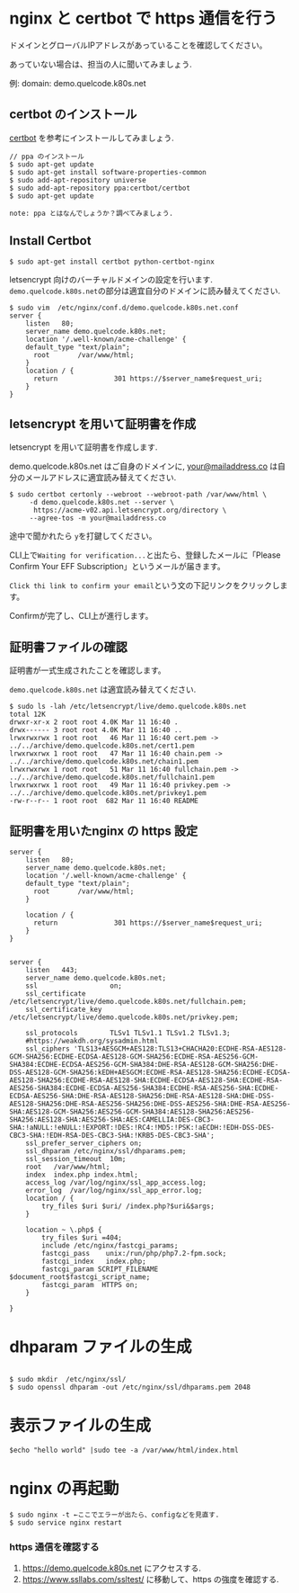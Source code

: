 # nginx と certbot で https 通信を行う


ドメインとグローバルIPアドレスがあっていることを確認してください。 

あっていない場合は、担当の人に聞いてみましょう.

例: domain: demo.quelcode.k80s.net


## certbot のインストール

[certbot](https://certbot.eff.org/) を参考にインストールしてみましょう. 




```
// ppa のインストール
$ sudo apt-get update
$ sudo apt-get install software-properties-common
$ sudo add-apt-repository universe
$ sudo add-apt-repository ppa:certbot/certbot
$ sudo apt-get update
```


```
note: ppa とはなんでしょうか？調べてみましょう.
```

## Install Certbot

```
$ sudo apt-get install certbot python-certbot-nginx
```

letsencrypt 向けのバーチャルドメインの設定を行います. `demo.quelcode.k80s.net`の部分は適宜自分のドメインに読み替えてください.

```
$ sudo vim  /etc/nginx/conf.d/demo.quelcode.k80s.net.conf
server { 
    listen   80;
    server_name demo.quelcode.k80s.net;
    location '/.well-known/acme-challenge' { 
    default_type "text/plain";
      root       /var/www/html;
    } 
    location / {
      return              301 https://$server_name$request_uri;
    }
}
```

## letsencrypt を用いて証明書を作成

letsencrypt を用いて証明書を作成します.

demo.quelcode.k80s.net はご自身のドメインに, <your@mailaddress.co> は自分のメールアドレスに適宜読み替えてください. 

```
$ sudo certbot certonly --webroot --webroot-path /var/www/html \
     -d demo.quelcode.k80s.net --server \
      https://acme-v02.api.letsencrypt.org/directory \
     --agree-tos -m your@mailaddress.co

```

途中で聞かれたら `y`を打鍵してください。

CLI上で`Waiting for verification...`と出たら、登録したメールに「Please Confirm Your EFF Subscription」というメールが届きます。

`Click thi link to confirm your email`という文の下記リンクをクリックします。

Confirmが完了し、CLI上が進行します。


## 証明書ファイルの確認


証明書が一式生成されたことを確認します。

`demo.quelcode.k80s.net` は適宜読み替えてください.

```
$ sudo ls -lah /etc/letsencrypt/live/demo.quelcode.k80s.net
total 12K
drwxr-xr-x 2 root root 4.0K Mar 11 16:40 .
drwx------ 3 root root 4.0K Mar 11 16:40 ..
lrwxrwxrwx 1 root root   46 Mar 11 16:40 cert.pem -> ../../archive/demo.quelcode.k80s.net/cert1.pem
lrwxrwxrwx 1 root root   47 Mar 11 16:40 chain.pem -> ../../archive/demo.quelcode.k80s.net/chain1.pem
lrwxrwxrwx 1 root root   51 Mar 11 16:40 fullchain.pem -> ../../archive/demo.quelcode.k80s.net/fullchain1.pem
lrwxrwxrwx 1 root root   49 Mar 11 16:40 privkey.pem -> ../../archive/demo.quelcode.k80s.net/privkey1.pem
-rw-r--r-- 1 root root  682 Mar 11 16:40 README
```


##  証明書を用いたnginx の https 設定


```
server {
    listen   80;
    server_name demo.quelcode.k80s.net;
    location '/.well-known/acme-challenge' {
    default_type "text/plain";
      root       /var/www/html;
    }

    location / {
      return              301 https://$server_name$request_uri;
    }
}


server {
    listen   443;
    server_name demo.quelcode.k80s.net;
    ssl                  on;
    ssl_certificate      /etc/letsencrypt/live/demo.quelcode.k80s.net/fullchain.pem;
    ssl_certificate_key  /etc/letsencrypt/live/demo.quelcode.k80s.net/privkey.pem;

    ssl_protocols        TLSv1 TLSv1.1 TLSv1.2 TLSv1.3;
    #https://weakdh.org/sysadmin.html
    ssl_ciphers 'TLS13+AESGCM+AES128:TLS13+CHACHA20:ECDHE-RSA-AES128-GCM-SHA256:ECDHE-ECDSA-AES128-GCM-SHA256:ECDHE-RSA-AES256-GCM-SHA384:ECDHE-ECDSA-AES256-GCM-SHA384:DHE-RSA-AES128-GCM-SHA256:DHE-DSS-AES128-GCM-SHA256:kEDH+AESGCM:ECDHE-RSA-AES128-SHA256:ECDHE-ECDSA-AES128-SHA256:ECDHE-RSA-AES128-SHA:ECDHE-ECDSA-AES128-SHA:ECDHE-RSA-AES256-SHA384:ECDHE-ECDSA-AES256-SHA384:ECDHE-RSA-AES256-SHA:ECDHE-ECDSA-AES256-SHA:DHE-RSA-AES128-SHA256:DHE-RSA-AES128-SHA:DHE-DSS-AES128-SHA256:DHE-RSA-AES256-SHA256:DHE-DSS-AES256-SHA:DHE-RSA-AES256-SHA:AES128-GCM-SHA256:AES256-GCM-SHA384:AES128-SHA256:AES256-SHA256:AES128-SHA:AES256-SHA:AES:CAMELLIA:DES-CBC3-SHA:!aNULL:!eNULL:!EXPORT:!DES:!RC4:!MD5:!PSK:!aECDH:!EDH-DSS-DES-CBC3-SHA:!EDH-RSA-DES-CBC3-SHA:!KRB5-DES-CBC3-SHA';
    ssl_prefer_server_ciphers on;
    ssl_dhparam /etc/nginx/ssl/dhparams.pem;
    ssl_session_timeout  10m;
    root   /var/www/html;
    index  index.php index.html;
    access_log /var/log/nginx/ssl_app_access.log;
    error_log  /var/log/nginx/ssl_app_error.log;
    location / {
        try_files $uri $uri/ /index.php?$uri&$args;
    }

    location ~ \.php$ {
        try_files $uri =404;
        include /etc/nginx/fastcgi_params;
        fastcgi_pass    unix:/run/php/php7.2-fpm.sock;
        fastcgi_index   index.php;
        fastcgi_param SCRIPT_FILENAME $document_root$fastcgi_script_name;
        fastcgi_param  HTTPS on;
    }

}
```

# dhparam ファイルの生成

```

$ sudo mkdir  /etc/nginx/ssl/
$ sudo openssl dhparam -out /etc/nginx/ssl/dhparams.pem 2048
````

# 表示ファイルの生成

```
$echo "hello world" |sudo tee -a /var/www/html/index.html
```

# nginx の再起動

```
$ sudo nginx -t ←ここでエラーが出たら、configなどを見直す.
$ sudo service nginx restart
```

### https 通信を確認する


1. https://demo.quelcode.k80s.net にアクセスする.
2. https://www.ssllabs.com/ssltest/ に移動して、https の強度を確認する.

